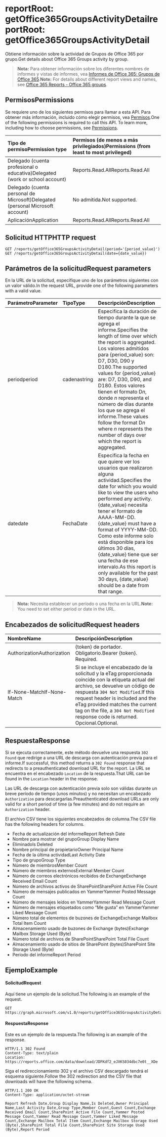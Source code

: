 # <a name="reportroot-getoffice365groupsactivitydetail"></a><span data-ttu-id="9eb15-101">reportRoot: getOffice365GroupsActivityDetail</span><span class="sxs-lookup"><span data-stu-id="9eb15-101">reportRoot: getOffice365GroupsActivityDetail</span></span>

<span data-ttu-id="9eb15-102">Obtiene información sobre la actividad de Grupos de Office 365 por grupo.</span><span class="sxs-lookup"><span data-stu-id="9eb15-102">Get details about Office 365 Groups activity by group.</span></span>

> <span data-ttu-id="9eb15-103">**Nota:** Para obtener información sobre los diferentes nombres de informes y vistas de informes, vea [Informes de Office 365: Grupos de Office 365](https://support.office.com/client/Office-365-groups-a27f1a99-3557-4f85-9560-a28e3d822a40).</span><span class="sxs-lookup"><span data-stu-id="9eb15-103">**Note:** For details about different report views and names, see [Office 365 Reports - Office 365 groups](https://support.office.com/client/Office-365-groups-a27f1a99-3557-4f85-9560-a28e3d822a40).</span></span>

## <a name="permissions"></a><span data-ttu-id="9eb15-104">Permisos</span><span class="sxs-lookup"><span data-stu-id="9eb15-104">Permissions</span></span>

<span data-ttu-id="9eb15-p101">Se requiere uno de los siguientes permisos para llamar a esta API. Para obtener más información, incluido cómo elegir permisos, vea [Permisos](../../../concepts/permissions_reference.md).</span><span class="sxs-lookup"><span data-stu-id="9eb15-p101">One of the following permissions is required to call this API. To learn more, including how to choose permissions, see [Permissions](../../../concepts/permissions_reference.md).</span></span>

| <span data-ttu-id="9eb15-107">Tipo de permiso</span><span class="sxs-lookup"><span data-stu-id="9eb15-107">Permission type</span></span>                        | <span data-ttu-id="9eb15-108">Permisos (de menos a más privilegiados)</span><span class="sxs-lookup"><span data-stu-id="9eb15-108">Permissions (from least to most privileged)</span></span> |
| :------------------------------------- | :--------------------------------------- |
| <span data-ttu-id="9eb15-109">Delegado (cuenta profesional o educativa)</span><span class="sxs-lookup"><span data-stu-id="9eb15-109">Delegated (work or school account)</span></span>     | <span data-ttu-id="9eb15-110">Reports.Read.All</span><span class="sxs-lookup"><span data-stu-id="9eb15-110">Reports.Read.All</span></span>                         |
| <span data-ttu-id="9eb15-111">Delegado (cuenta personal de Microsoft)</span><span class="sxs-lookup"><span data-stu-id="9eb15-111">Delegated (personal Microsoft account)</span></span> | <span data-ttu-id="9eb15-112">No admitida.</span><span class="sxs-lookup"><span data-stu-id="9eb15-112">Not supported.</span></span>                           |
| <span data-ttu-id="9eb15-113">Aplicación</span><span class="sxs-lookup"><span data-stu-id="9eb15-113">Application</span></span>                            | <span data-ttu-id="9eb15-114">Reports.Read.All</span><span class="sxs-lookup"><span data-stu-id="9eb15-114">Reports.Read.All</span></span>                         |

## <a name="http-request"></a><span data-ttu-id="9eb15-115">Solicitud HTTP</span><span class="sxs-lookup"><span data-stu-id="9eb15-115">HTTP request</span></span>

<!-- { "blockType": "samples" } --> 

```http
GET /reports/getOffice365GroupsActivityDetail(period='{period_value}')
GET /reports/getOffice365GroupsActivityDetail(date={date_value})
```

## <a name="request-parameters"></a><span data-ttu-id="9eb15-116">Parámetros de la solicitud</span><span class="sxs-lookup"><span data-stu-id="9eb15-116">Request parameters</span></span>

<span data-ttu-id="9eb15-117">En la URL de la solicitud, especifique uno de los parámetros siguientes con un valor válido.</span><span class="sxs-lookup"><span data-stu-id="9eb15-117">In the request URL, provide one of the following parameters with a valid value.</span></span>

| <span data-ttu-id="9eb15-118">Parámetro</span><span class="sxs-lookup"><span data-stu-id="9eb15-118">Parameter</span></span> | <span data-ttu-id="9eb15-119">Tipo</span><span class="sxs-lookup"><span data-stu-id="9eb15-119">Type</span></span>   | <span data-ttu-id="9eb15-120">Descripción</span><span class="sxs-lookup"><span data-stu-id="9eb15-120">Description</span></span>                              |
| :-------- | :----- | :--------------------------------------- |
| <span data-ttu-id="9eb15-121">period</span><span class="sxs-lookup"><span data-stu-id="9eb15-121">period</span></span>    | <span data-ttu-id="9eb15-122">cadena</span><span class="sxs-lookup"><span data-stu-id="9eb15-122">string</span></span> | <span data-ttu-id="9eb15-123">Especifica la duración de tiempo durante la que se agrega el informe.</span><span class="sxs-lookup"><span data-stu-id="9eb15-123">Specifies the length of time over which the report is aggregated.</span></span> <span data-ttu-id="9eb15-124">Los valores admitidos para {period_value} son: D7, D30, D90 y D180.</span><span class="sxs-lookup"><span data-stu-id="9eb15-124">The supported values for {period_value} are: D7, D30, D90, and D180.</span></span> <span data-ttu-id="9eb15-125">Estos valores tienen el formato D*n*, donde *n* representa el número de días durante los que se agrega el informe.</span><span class="sxs-lookup"><span data-stu-id="9eb15-125">These values follow the format D*n* where *n* represents the number of days over which the report is aggregated.</span></span> |
| <span data-ttu-id="9eb15-126">date</span><span class="sxs-lookup"><span data-stu-id="9eb15-126">date</span></span>      | <span data-ttu-id="9eb15-127">Fecha</span><span class="sxs-lookup"><span data-stu-id="9eb15-127">Date</span></span>   | <span data-ttu-id="9eb15-128">Especifica la fecha en que quiere ver los usuarios que realizaron alguna actividad.</span><span class="sxs-lookup"><span data-stu-id="9eb15-128">Specifies the date for which you would like to view the users who performed any activity.</span></span> <span data-ttu-id="9eb15-129">{date_value} necesita tener el formato de AAAA-MM-DD.</span><span class="sxs-lookup"><span data-stu-id="9eb15-129">{date_value} must have a format of YYYY-MM-DD.</span></span> <span data-ttu-id="9eb15-130">Como este informe solo está disponible para los últimos 30 días, {date_value} tiene que ser una fecha de ese intervalo.</span><span class="sxs-lookup"><span data-stu-id="9eb15-130">As this report is only available for the past 30 days, {date_value} should be a date from that range.</span></span> |

> <span data-ttu-id="9eb15-131">**Nota:** Necesita establecer un período o una fecha en la URL.</span><span class="sxs-lookup"><span data-stu-id="9eb15-131">**Note:** You need to set either period or date in the URL.</span></span>

## <a name="request-headers"></a><span data-ttu-id="9eb15-132">Encabezados de solicitud</span><span class="sxs-lookup"><span data-stu-id="9eb15-132">Request headers</span></span>

| <span data-ttu-id="9eb15-133">Nombre</span><span class="sxs-lookup"><span data-stu-id="9eb15-133">Name</span></span>          | <span data-ttu-id="9eb15-134">Descripción</span><span class="sxs-lookup"><span data-stu-id="9eb15-134">Description</span></span>                              |
| :------------ | :--------------------------------------- |
| <span data-ttu-id="9eb15-135">Authorization</span><span class="sxs-lookup"><span data-stu-id="9eb15-135">Authorization</span></span> | <span data-ttu-id="9eb15-p104">{token} de portador. Obligatorio.</span><span class="sxs-lookup"><span data-stu-id="9eb15-p104">Bearer {token}. Required.</span></span>                |
| <span data-ttu-id="9eb15-138">If-None-Match</span><span class="sxs-lookup"><span data-stu-id="9eb15-138">If-None-Match</span></span> | <span data-ttu-id="9eb15-139">Si se incluye el encabezado de la solicitud y la eTag proporcionada coincide con la etiqueta actual del archivo, se devuelve un código de respuesta `304 Not Modified`.</span><span class="sxs-lookup"><span data-stu-id="9eb15-139">If this request header is included and the eTag provided matches the current tag on the file, a `304 Not Modified` response code is returned.</span></span> <span data-ttu-id="9eb15-140">Opcional.</span><span class="sxs-lookup"><span data-stu-id="9eb15-140">Optional.</span></span> |

## <a name="response"></a><span data-ttu-id="9eb15-141">Respuesta</span><span class="sxs-lookup"><span data-stu-id="9eb15-141">Response</span></span>

<span data-ttu-id="9eb15-142">Si se ejecuta correctamente, este método devuelve una respuesta `302 Found` que redirige a una URL de descarga con autenticación previa para el informe.</span><span class="sxs-lookup"><span data-stu-id="9eb15-142">If successful, this method returns a `302 Found` response that redirects to a preauthenticated download URL for the report.</span></span> <span data-ttu-id="9eb15-143">La URL se encuentra en el encabezado `Location` de la respuesta.</span><span class="sxs-lookup"><span data-stu-id="9eb15-143">That URL can be found in the `Location` header in the response.</span></span>

<span data-ttu-id="9eb15-144">Las URL de descarga con autenticación previa solo son válidas durante un breve período de tiempo (unos minutos) y no necesitan un encabezado `Authorization` para descargarlas.</span><span class="sxs-lookup"><span data-stu-id="9eb15-144">Preauthenticated download URLs are only valid for a short period of time (a few minutes) and do not require an `Authorization` header.</span></span>

<span data-ttu-id="9eb15-145">El archivo CSV tiene los siguientes encabezados de columna.</span><span class="sxs-lookup"><span data-stu-id="9eb15-145">The CSV file has the following headers for columns.</span></span>

- <span data-ttu-id="9eb15-146">Fecha de actualización del informe</span><span class="sxs-lookup"><span data-stu-id="9eb15-146">Report Refresh Date</span></span>
- <span data-ttu-id="9eb15-147">Nombre para mostrar del grupo</span><span class="sxs-lookup"><span data-stu-id="9eb15-147">Group Display Name</span></span>
- <span data-ttu-id="9eb15-148">Eliminado</span><span class="sxs-lookup"><span data-stu-id="9eb15-148">Is Deleted</span></span>
- <span data-ttu-id="9eb15-149">Nombre principal de propietario</span><span class="sxs-lookup"><span data-stu-id="9eb15-149">Owner Principal Name</span></span>
- <span data-ttu-id="9eb15-150">Fecha de la última actividad</span><span class="sxs-lookup"><span data-stu-id="9eb15-150">Last Activity Date</span></span>
- <span data-ttu-id="9eb15-151">Tipo de grupo</span><span class="sxs-lookup"><span data-stu-id="9eb15-151">Group Type</span></span>
- <span data-ttu-id="9eb15-152">Número de miembros</span><span class="sxs-lookup"><span data-stu-id="9eb15-152">Member Count</span></span>
- <span data-ttu-id="9eb15-153">Número de miembros externos</span><span class="sxs-lookup"><span data-stu-id="9eb15-153">External Member Count</span></span>
- <span data-ttu-id="9eb15-154">Número de correos electrónicos recibidos de Exchange</span><span class="sxs-lookup"><span data-stu-id="9eb15-154">Exchange Received Email Count</span></span>
- <span data-ttu-id="9eb15-155">Número de archivos activos de SharePoint</span><span class="sxs-lookup"><span data-stu-id="9eb15-155">SharePoint Active File Count</span></span>
- <span data-ttu-id="9eb15-156">Número de mensajes publicados en Yammer</span><span class="sxs-lookup"><span data-stu-id="9eb15-156">Yammer Posted Message Count</span></span>
- <span data-ttu-id="9eb15-157">Número de mensajes leídos en Yammer</span><span class="sxs-lookup"><span data-stu-id="9eb15-157">Yammer Read Message Count</span></span>
- <span data-ttu-id="9eb15-158">Número de mensajes etiquetados como “Me gusta” en Yammer</span><span class="sxs-lookup"><span data-stu-id="9eb15-158">Yammer Liked Message Count</span></span>
- <span data-ttu-id="9eb15-159">Número total de elementos de buzones de Exchange</span><span class="sxs-lookup"><span data-stu-id="9eb15-159">Exchange Mailbox Total Item Count</span></span>
- <span data-ttu-id="9eb15-160">Almacenamiento usado de buzones de Exchange (bytes)</span><span class="sxs-lookup"><span data-stu-id="9eb15-160">Exchange Mailbox Storage Used (Byte)</span></span>
- <span data-ttu-id="9eb15-161">Número total de archivos de SharePoint</span><span class="sxs-lookup"><span data-stu-id="9eb15-161">SharePoint Total File Count</span></span>
- <span data-ttu-id="9eb15-162">Almacenamiento usado de sitios de SharePoint (bytes)</span><span class="sxs-lookup"><span data-stu-id="9eb15-162">SharePoint Site Storage Used (Byte)</span></span>
- <span data-ttu-id="9eb15-163">Período del informe</span><span class="sxs-lookup"><span data-stu-id="9eb15-163">Report Period</span></span>

## <a name="example"></a><span data-ttu-id="9eb15-164">Ejemplo</span><span class="sxs-lookup"><span data-stu-id="9eb15-164">Example</span></span>

#### <a name="request"></a><span data-ttu-id="9eb15-165">Solicitud</span><span class="sxs-lookup"><span data-stu-id="9eb15-165">Request</span></span>

<span data-ttu-id="9eb15-166">Aquí tiene un ejemplo de la solicitud.</span><span class="sxs-lookup"><span data-stu-id="9eb15-166">The following is an example of the request.</span></span>

<!--{
  "blockType": "request",
  "isComposable": true,
  "name": "reportroot_getoffice365groupsactivityuserdetail"
}-->

```http
GET https://graph.microsoft.com/v1.0/reports/getOffice365GroupsActivityDetail(period='D7')
```

#### <a name="response"></a><span data-ttu-id="9eb15-167">Respuesta</span><span class="sxs-lookup"><span data-stu-id="9eb15-167">Response</span></span>

<span data-ttu-id="9eb15-168">Este es un ejemplo de la respuesta.</span><span class="sxs-lookup"><span data-stu-id="9eb15-168">The following is an example of the response.</span></span>

<!-- {
  "blockType": "response",
  "truncated": true,
  "@odata.type": "microsoft.graph.report"
} -->

```http
HTTP/1.1 302 Found
Content-Type: text/plain
Location: https://reports.office.com/data/download/JDFKdf2_eJXKS034dbc7e0t__XDe
```

<span data-ttu-id="9eb15-169">Siga el redireccionamiento 302 y el archivo CSV descargado tendrá el esquema siguiente.</span><span class="sxs-lookup"><span data-stu-id="9eb15-169">Follow the 302 redirection and the CSV file that downloads will have the following schema.</span></span>

<!-- { "blockType": "ignored" } --> 

```http
HTTP/1.1 200 OK
Content-Type: application/octet-stream

Report Refresh Date,Group Display Name,Is Deleted,Owner Principal Name,Last Activity Date,Group Type,Member Count,Guest Count,Exchange Received Email Count,SharePoint Active File Count,Yammer Posted Message Count,Yammer Read Message Count,Yammer Liked Message Count,Exchange Mailbox Total Item Count,Exchange Mailbox Storage Used (Byte),SharePoint Total File Count,SharePoint Site Storage Used (Byte),Report Period
```
